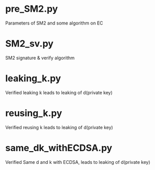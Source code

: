 # pre_SM2.py

Parameters of SM2 and some algorithm on EC

# SM2_sv.py

SM2 signature & verify algorithm





# leaking_k.py

Verified leaking k leads to leaking of d(private key)

# reusing_k.py

Verified reusing k leads to leaking of d(private key)

# same_dk_withECDSA.py

Verified Same d and k with ECDSA, leads to leaking of d(private key)
